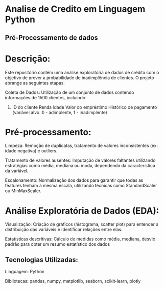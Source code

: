 # Analise de Credito em Linguagem Python

## Pré-Processamento de dados

# Descrição:

Este repositório contém uma análise exploratória de dados de crédito com o objetivo de prever a probabilidade de inadimplência de clientes. O projeto abrange as seguintes etapas:

Coleta de Dados: Utilização de um conjunto de dados contendo informações de 1500 clientes, incluindo:
1. ID do cliente
Renda
Idade
Valor do empréstimo
Histórico de pagamento (variável alvo: 0 - adimplente, 1 - inadimplente)

# Pré-processamento:

Limpeza: Remoção de duplicatas, tratamento de valores inconsistentes (ex: idade negativa) e outliers.

Tratamento de valores ausentes: Imputação de valores faltantes utilizando estratégias como média, mediana ou moda, dependendo da característica da variável.

Escalonamento: Normalização dos dados para garantir que todas as features tenham a mesma escala, utilizando técnicas como StandardScaler ou MinMaxScaler.

# Análise Exploratória de Dados (EDA):

Visualização: Criação de gráficos (histograma, scatter plot) para entender a distribuição das variáveis e identificar relações entre elas.

Estatísticas descritivas: Cálculo de medidas como média, mediana, desvio padrão para obter um resumo estatístico dos dados


## Tecnologias Utilizadas:

Linguagem: Python

Bibliotecas: pandas, numpy, matplotlib, seaborn, scikit-learn, plotly



